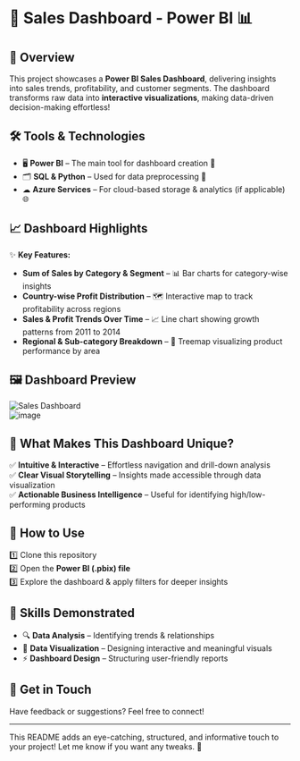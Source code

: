 # 🚀 **Sales Dashboard - Power BI** 📊



## 🎯 **Overview**
This project showcases a **Power BI Sales Dashboard**, delivering insights into sales trends, profitability, and customer segments. The dashboard transforms raw data into **interactive visualizations**, making data-driven decision-making effortless! 

## 🛠 **Tools & Technologies**
- 🖥 **Power BI** – The main tool for dashboard creation 🎨
- 🗂 **SQL & Python** – Used for data preprocessing 🔄
- ☁ **Azure Services** – For cloud-based storage & analytics (if applicable) 🌐

## 📈 **Dashboard Highlights**
✨ **Key Features:**
- **Sum of Sales by Category & Segment** – 📊 Bar charts for category-wise insights
- **Country-wise Profit Distribution** – 🗺️ Interactive map to track profitability across regions
- **Sales & Profit Trends Over Time** – 📈 Line chart showing growth patterns from 2011 to 2014
- **Regional & Sub-category Breakdown** – 🏢 Treemap visualizing product performance by area

## 🖼️ **Dashboard Preview**
![Sales Dashboard](dashboard_image.png)  
![image](https://github.com/user-attachments/assets/a8480445-4e21-4d60-857c-229e647d29dd)

## 🎨 **What Makes This Dashboard Unique?**
✅ **Intuitive & Interactive** – Effortless navigation and drill-down analysis  
✅ **Clear Visual Storytelling** – Insights made accessible through data visualization  
✅ **Actionable Business Intelligence** – Useful for identifying high/low-performing products  

## 🚀 **How to Use**
1️⃣ Clone this repository  
2️⃣ Open the **Power BI (.pbix) file**  
3️⃣ Explore the dashboard & apply filters for deeper insights  

## 🌟 **Skills Demonstrated**
- 🔍 **Data Analysis** – Identifying trends & relationships  
- 🎨 **Data Visualization** – Designing interactive and meaningful visuals  
- ⚡ **Dashboard Design** – Structuring user-friendly reports  

## 📩 **Get in Touch**
Have feedback or suggestions? Feel free to connect!  

---

This README adds an eye-catching, structured, and informative touch to your project! Let me know if you want any tweaks. 🎯
